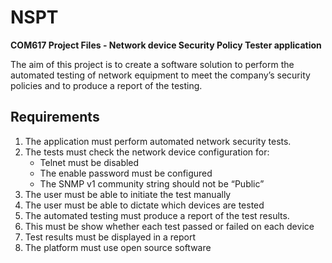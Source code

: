 # NSPT
**COM617 Project Files - Network device Security Policy Tester application**

The aim of this project is to create a software solution to perform the automated testing of network equipment to meet the company’s security policies and to produce a report of the testing.

## Requirements

1. The application must perform automated network security tests.
1. The tests must check the network device configuration for:
   * Telnet must be disabled
   * The enable password must be configured
   * The SNMP v1 community string should not be “Public”
1. The user must be able to initiate the test manually
1. The user must be able to dictate which devices are tested
1. The automated testing must produce a report of the test results.
1. This must be show whether each test passed or failed on each device
1. Test results must be displayed in a report
1. The platform must use open source software
